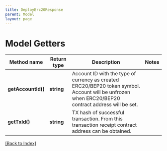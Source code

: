 ```yaml
---
title: DeployErc20Response
parent: Model
layout: page
---
```


# Model Getters

Method name | Return type | Description | Notes
------------ | ------------- | ------------- | -------------
**getAccountId()** | **string** | Account ID with the type of currency as created ERC20/BEP20 token symbol. Account will be unfrozen when ERC20/BEP20 contract address will be set. |
**getTxId()** | **string** | TX hash of successful transaction. From this transaction receipt contract address can be obtained. |

[[Back to Index]](../index.md)
